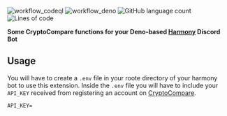 ![workflow_codeql](https://github.com/JoshNo/CryptoCompare-Discord-Deno/actions/workflows/codeql.yml/badge.svg)
![workflow_deno](https://github.com/JoshNo/CryptoCompare-Discord-Deno/actions/workflows/deno.yml/badge.svg)
![GitHub language count](https://img.shields.io/github/languages/count/JoshNo/CryptoCompare-Discord-Deno)
![Lines of code](https://img.shields.io/tokei/lines/github/JoshNo/CryptoCompare-Discord-Deno)

**Some CryptoCompare functions for your Deno-based [Harmony](https://deno.land/x/harmony) Discord Bot**

## Usage
You will have to create a `.env` file in your roote directory of your harmony bot to use this extension. Inside the `.env` file you will have to include your `API_KEY` received from registering an account on [CryptoCompare](https://min-api.cryptocompare.com).
```
API_KEY=
```


